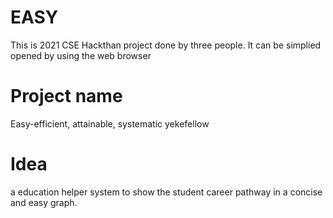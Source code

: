 # EASY
This is 2021 CSE Hackthan project
done by three people. It can be simplied opened by using the web browser

# Project name 
Easy-efficient, attainable, systematic yekefellow

# Idea
a education helper system to show the student career pathway in a concise and easy graph.

